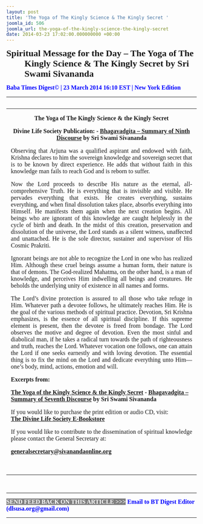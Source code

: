 ```yaml
---
layout: post
title: 'The Yoga of The Kingly Science & The Kingly Secret '
joomla_id: 506
joomla_url: the-yoga-of-the-kingly-science-the-kingly-secret
date: 2014-03-23 17:02:00.000000000 +00:00
---
```

<p style="margin-left: 0.5in; text-indent: -0.5in;"><span style="font-size: 18pt; font-family: book antiqua,palatino;"><strong>Spiritual Message for the Day – The Yoga of The Kingly Science &amp; The Kingly Secret by Sri Swami Sivananda</strong></span></p>
<p style="text-align: justify;"><strong><span style="font-family: book antiqua,palatino; font-size: 12pt; color: #3366ff;"><span style="line-height: 115%;"><span style="color: #0000ff;">Baba Times Digest© | 23 March 2014 16:10 EST | New York Edition</span><br /></span></span></strong></p>
<hr />
<div>
<table align="left" cellpadding="0" cellspacing="0" vspace="0" hspace="0">
<tbody>
<tr>
<td style="padding: 0in 9pt;" align="left" valign="top">
<p style="text-align: center;" align="center"><span style="font-size: 12pt; font-family: book antiqua,palatino;"><strong>The Yoga of The Kingly Science &amp; the Kingly Secret</strong></span></p>
<p style="text-align: center;" align="center"><span style="font-size: 12pt; font-family: book antiqua,palatino;"><strong>Divine Life Society Publication: - </strong><a href="http://www.dlshq.org/download/bgita.htm#_VPID_18"><strong>Bhagavadgita – Summary of Ninth Discourse</strong></a><strong> by Sri Swami Sivananda</strong></span></p>
<p style="text-align: justify;"><span style="font-size: 12pt; font-family: book antiqua,palatino;">Observing that Arjuna was a qualified aspirant and endowed with faith, Krishna declares to him the sovereign knowledge and sovereign secret that is to be known by direct experience. He adds that without faith in this knowledge man fails to reach God and is reborn to suffer.</span></p>
<p style="text-align: justify;"><span style="font-size: 12pt; font-family: book antiqua,palatino;">Now the Lord proceeds to describe His nature as the eternal, all-comprehensive Truth. He is everything that is invisible and visible. He pervades everything that exists. He creates everything, sustains everything, and when final dissolution takes place, absorbs everything into Himself. He manifests them again when the next creation begins. All beings who are ignorant of this knowledge are caught helplessly in the cycle of birth and death. In the midst of this creation, preservation and dissolution of the universe, the Lord stands as a silent witness, unaffected and unattached. He is the sole director, sustainer and supervisor of His Cosmic Prakriti.</span></p>
<p style="text-align: justify;"><span style="font-size: 12pt; font-family: book antiqua,palatino;">Ignorant beings are not able to recognize the Lord in one who has realized Him. Although these cruel beings assume a human form, their nature is that of demons. The God-realized Mahatma, on the other hand, is a man of knowledge, and perceives Him indwelling all beings and creatures. He beholds the underlying unity of existence in all names and forms.</span></p>
<p style="text-align: justify;"><span style="font-size: 12pt; font-family: book antiqua,palatino;">The Lord’s divine protection is assured to all those who take refuge in Him. Whatever path a devotee follows, he ultimately reaches Him. He is the goal of the various methods of spiritual practice. Devotion, Sri Krishna emphasizes, is the essence of all spiritual discipline. If this supreme element is present, then the devotee is freed from bondage. The Lord observes the motive and degree of devotion. Even the most sinful and diabolical man, if he takes a radical turn towards the path of righteousness and truth, reaches the Lord. Whatever vocation one follows, one can attain the Lord if one seeks earnestly and with loving devotion. The essential thing is to fix the mind on the Lord and dedicate everything unto Him—one’s body, mind, actions, emotion and will.</span></p>
<p><span style="font-size: 12pt; font-family: book antiqua,palatino;"><strong>Excerpts from:</strong></span></p>
<p><span style="font-size: 12pt; font-family: book antiqua,palatino;"><a href="http://www.dlshq.org/download/bgita.htm#_VPID_18"><strong>The Yoga of the Kingly Science &amp; the Kingly Secret</strong></a><strong> - </strong><a href="http://www.dlshq.org/download/bgita.htm#_VPID_12"><strong>Bhagavadgita – Summary of Seventh Discourse</strong></a><strong> by Sri Swami Sivananda</strong></span></p>
<p style="text-align: justify;" align="center"><span style="font-size: 12pt; font-family: book antiqua,palatino;">If you would like to purchase the print edition or audio CD, visit: </span><br /><span style="font-size: 12pt; font-family: book antiqua,palatino;"> <a href="http://www.dlshq.org/cgi-bin/store/commerce.cgi?category=krishnananda&amp;cart_id=1394930528.401"><strong>The Divine Life Society E-Bookstore</strong></a></span></p>
<p style="text-align: justify;" align="center"><span style="font-size: 12pt; font-family: book antiqua,palatino;">If you would like to contribute to the dissemination of spiritual knowledge please contact the General Secretary at:</span></p>
<p style="text-align: justify;" align="center"><span style="font-size: 12pt; font-family: book antiqua,palatino;"><a href="mailto:generalsecretary@sivanandaonline.org"><strong></strong></a><strong><a href="mailto:generalsecretary@sivanandaonline.org">generalsecretary@sivanandaonline.org</a></strong></span><span><strong></strong></span></p>
<p>&nbsp;</p>
</td>
</tr>
</tbody>
</table>
</div>
<p>&nbsp;</p>
<hr />
<p><span style="font-family: book antiqua,palatino; font-size: 12pt;"><span style="color: #0000ff;"><span style="color: #0000ff;"><span style="font-size: 11pt; line-height: 115%; font-family: 'Book Antiqua','serif';"><strong><span style="font-family: book antiqua,palatino; font-size: 12pt; color: #3366ff;"><span style="line-height: 115%;"><span style="color: #000000;"><span style="background-color: #808080; color: #ffffff;">SEND FEED BACK ON THIS ARTICLE &gt;&gt;&gt;</span> <span style="color: #0000ff;"><span style="color: #0000ff;">Email to BT Digest Editor</span></span><a href="mailto:dlsusa.org@gmail.com?subject=DLS%20Posts"><span style="color: #0000ff;"><span style="color: #0000ff;"> </span></span></a><span style="color: #0000ff;"><span style="color: #0000ff;">(dlsusa.org@gmail.com)</span></span><a href="mailto:dlsusa.org@gmail.com?subject=DLS%20Posts"><span style="color: #0000ff;"><span style="color: #0000ff;"></span></span></a><br /></span></span></span></strong></span></span></span></span></p>
<hr />
<p>&nbsp;</p>
